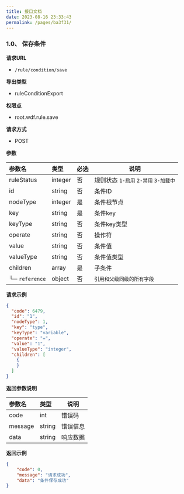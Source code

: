 ```yaml
---
title: 接口文档
date: 2023-08-16 23:33:43
permalink: /pages/ba3f31/
---
```


### 1.0、  保存条件





**请求URL**
- ` /rule/condition/save `


**导出类型**
- ruleConditionExport

**权限点**
- root.wdf.rule.save

**请求方式**
- POST


**参数**

|参数名|类型|必选|说明|
|:----    |:---|:----- |-----   |
| ruleStatus | integer  |否 | 规则状态 `1-启用` `2-禁用` `3-加载中`   |
| id | string  |否 | 条件ID  |
| nodeType | integer  |是 | 条件根节点  |
| key | string  |是 |条件key   |
| keyType | string  |否 | 条件key类型  |
| operate | string  |否 | 操作符  |
| value | string  |否 | 条件值  |
| valueType | string  |否 | 条件值类型  |
| children | array  |是 | 子条件  |
|└─ `reference` | object  |否 |`引用和父级同级的所有字段`  |


**请求示例**

```json
{
  "code": 6479,
  "id": "1",
  "nodeType": 1,
  "key": "type",
  "keyType": "variable",
  "operate": "=",
  "value": "1",
  "valueType": "integer",
  "children": [
    {
    }
  ]
}

```


**返回参数说明**

|参数名|类型|说明|
|:-----  |:-----|----- |
| code | int  | 错误码   |
| message | string  | 错误信息   |
| data | string  | 响应数据   |

**返回示例**

```json
{
    "code": 0,
    "message": "请求成功",
    "data": "条件保存成功"
}
```



